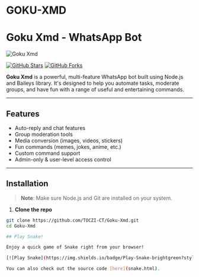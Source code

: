 # GOKU-XMD
# Goku Xmd - WhatsApp Bot

![Goku Xmd](https://files.catbox.moe/gtktfx.jpg)

[![GitHub Stars](https://img.shields.io/github/stars/TOCZI-CT/Goku-Xmd?style=social)](https://github.com/yourusername/Goku-Xmd/stargazers)
[![GitHub Forks](https://img.shields.io/github/forks/TOCZI-CT/Goku-Xmd?style=social)](https://github.com/yourusername/Goku-Xmd/network/members)

**Goku Xmd** is a powerful, multi-feature WhatsApp bot built using Node.js and Baileys library. It's designed to help you automate tasks, moderate groups, and have fun with a range of useful and entertaining commands.

---

## Features

- Auto-reply and chat features
- Group moderation tools
- Media conversion (images, videos, stickers)
- Fun commands (memes, jokes, anime, etc.)
- Custom command support
- Admin-only & user-level access control

---

## Installation

> **Note**: Make sure Node.js and Git are installed on your system.

1. **Clone the repo**

```bash
git clone https://github.com/TOCZI-CT/Goku-Xmd.git
cd Goku-Xmd

## Play Snake!

Enjoy a quick game of Snake right from your browser!

[![Play Snake](https://img.shields.io/badge/Play-Snake-brightgreen?style=for-the-badge)](https://TOCZI-CT.github.io/Goku-Xmd/snake.html)

You can also check out the source code [here](snake.html).
